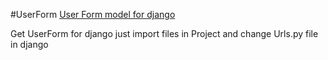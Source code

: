 #UserForm 
<a href="https://github.com/tanaykulkarni27/UserForm/Main_Files">User Form model for django</a>
<p>Get UserForm for django just import files in Project and change Urls.py file in django</p>
